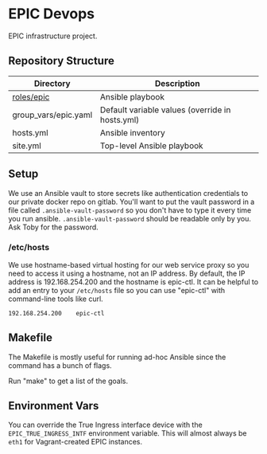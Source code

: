 # EPIC Devops

EPIC infrastructure project.

## Repository Structure

| Directory              | Description                                     |
| ---------------------- | -----------------------------------------       |
| [roles/epic](roles/epic) | Ansible playbook                                |
| group_vars/epic.yaml   | Default variable values (override in hosts.yml) |
| hosts.yml              | Ansible inventory                               |
| site.yml               | Top-level Ansible playbook                      |

## Setup

We use an Ansible vault to store secrets like authentication
credentials to our private docker repo on gitlab. You'll want to put
the vault password in a file called ```.ansible-vault-password``` so
you don't have to type it every time you run
ansible. ```.ansible-vault-password``` should be readable only by
you. Ask Toby for the password.

### /etc/hosts

We use hostname-based virtual hosting for our web service proxy so you need to access it using a hostname, not an IP address.
By default, the IP address is 192.168.254.200 and the hostname is epic-ctl.
It can be helpful to add an entry to your `/etc/hosts` file so you can use "epic-ctl" with command-line tools like curl.

```
192.168.254.200    epic-ctl
```

## Makefile

The Makefile is mostly useful for running ad-hoc Ansible since the
command has a bunch of flags.

Run "make" to get a list of the goals.

## Environment Vars

You can override the True Ingress interface device with the
```EPIC_TRUE_INGRESS_INTF``` environment variable. This will almost
always be ```eth1``` for Vagrant-created EPIC instances.
